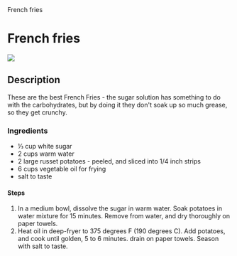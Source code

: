 <!DOCTYPE html> 
<html> 
    <head> 
        <meta charset="utf-8"
        <title> French fries </title> 
    <body>  
      <h1> French fries </h1>  
        <img src="https://images.media-allrecipes.com/userphotos/588782.jpg">
          <h2> Description</h2> <p>These are the best French Fries - the sugar solution has something to do with the carbohydrates, but by doing it they don't soak up so much grease, so they get crunchy.</p> 
          <h3> Ingredients</h3>
            <ul> <li> ⅓ cup white sugar </li>
                <li> 2 cups warm water</li>
                <li> 2 large russet potatoes - peeled, and sliced into 1/4 inch strips </li>
                 <li>6 cups vegetable oil for frying</li> 
                 <li> salt to taste</li>
                 </ul>
        <h4>Steps</h4> 
          <ol> <li>In a medium bowl, dissolve the sugar in warm water. Soak potatoes in water mixture for 15 minutes. Remove from water, and dry thoroughly on paper towels.</li>
            <li>Heat oil in deep-fryer to 375 degrees F (190 degrees C). Add potatoes, and cook until golden, 5 to 6 minutes. drain on paper towels. Season with salt to taste.</li>
            </ol>